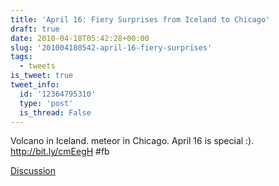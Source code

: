 ```yaml
---
title: 'April 16: Fiery Surprises from Iceland to Chicago'
draft: true
date: 2010-04-18T05:42:28+00:00
slug: '201004180542-april-16-fiery-surprises'
tags:
  - tweets
is_tweet: true
tweet_info:
  id: '12364795310'
  type: 'post'
  is_thread: False
---
```




Volcano in Iceland. meteor in Chicago. April 16 is special :). http://bit.ly/cmEegH #fb

[Discussion](https://x.com/sytelus/status/12364795310)
